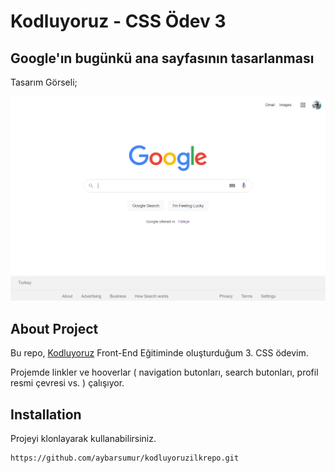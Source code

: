 # Kodluyoruz - CSS Ödev 3
## Google'ın bugünkü ana sayfasının tasarlanması 
Tasarım Görseli;

![Ekran Resmi](figures/kodluyoruzodev8gorsel.png)

## About Project
Bu repo, [Kodluyoruz](https://kodluyoruz.org) Front-End Eğitiminde oluşturduğum 3. CSS ödevim.

Projemde linkler ve hooverlar ( navigation butonları, search butonları, profil resmi çevresi vs. ) çalışıyor.

## Installation
Projeyi klonlayarak kullanabilirsiniz. 
```
https://github.com/aybarsumur/kodluyoruzilkrepo.git
```